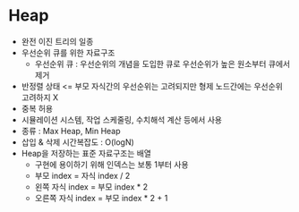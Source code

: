 # Heap
* 완전 이진 트리의 일종
* 우선순위 큐를 위한 자료구조
  - 우선순위 큐 : 우선순위의 개념을 도입한 큐로 우선순위가 높은 원소부터 큐에서 제거 
* 반정렬 상태 <= 부모 자식간의 우선순위는 고려되지만 형제 노드간에는 우선순위 고려하지 X
* 중복 허용
* 시뮬레이션 시스템, 작업 스케줄링, 수치해석 계산 등에서 사용
* 종류 : Max Heap, Min Heap
* 삽입 & 삭제 시간복잡도 : O(logN)
* Heap을 저장하는 표준 자료구조는 배열
  - 구현에 용이하기 위해 인덱스는 보통 1부터 사용
  - 부모 index = 자식 index / 2
  - 왼쪽 자식 index = 부모 index * 2
  - 오른쪽 자식 index = 부모 index * 2 + 1

```java



```

